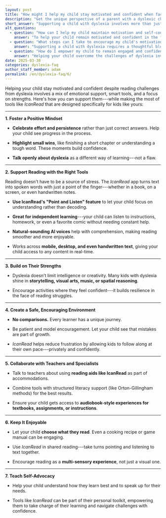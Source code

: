 ```yaml
---
layout: post
title: "How might I help my child stay motivated and confident when facing reading challenges due to dyslexia?"
description: "Get the unique perspective of a parent with a dyslexic child. His answer is: Supporting a child with dyslexia involves more than just academic assistance; it is about..."
short_answer: "Supporting a child with dyslexia involves more than just academic assistance; it is about building resilience, self-confidence, and a love for learning. Encouraging a positive mindset starts with celebrating every effort, no matter how small, such as reading a short passage or mastering a difficult word. Recognizing these achievements is essential for boosting self-esteem and motivating continuous improvement. Open discussions about dyslexia as a distinct learning style help children see their challenges as opportunities rather than limitations. Integrating innovative tools like IcanRead, which converts text into natural-sounding spoken words using its 'Point and Listen' feature, empowers children to independently access reading materials from books, screens, or even handwritten notes. This technology shifts their focus from decoding struggles to understanding and enjoying the content. Additionally, nurturing their inherent strengths in storytelling, visual arts, music, or problem-solving further enhances their confidence. Creating a supportive, non-comparative environment where mistakes are valued as learning experiences reinforces a positive educational journey. Collaboration with teachers and literacy specialists ensures that digital aids complement traditional methods, offering a well-rounded approach that transforms reading into an engaging, multisensory adventure. Ultimately, this comprehensive strategy fosters both academic success and personal growth in children with dyslexia while inspiring unwavering determination."
alt_questions:
  - question: "How can I help my child maintain motivation and self-confidence when experiencing reading difficulties related to dyslexia?"
    answer: "To help your child remain motivated and confident in the face of dyslexia, begin by cultivating a positive mindset. Emphasize the importance of celebrating effort and persistence over simply getting the right answer, and acknowledge small achievements such as finishing a chapter or grasping a challenging word. Discuss dyslexia openly as a unique learning approach rather than a flaw. Introduce supportive reading tools like IcanRead, which features a 'Point and Listen' function that converts text from printed materials, digital screens, or handwritten notes into natural-sounding audio. This feature allows your child to focus on comprehension rather than the difficulties of decoding words. Additionally, build on your child's strengths by encouraging activities in storytelling, visual arts, music, or spatial reasoning to enhance their confidence. Create a nurturing and safe environment free of comparisons, where mistakes are considered part of the learning process. Collaborate with teachers and literacy specialists to integrate these digital tools with structured methods, and encourage shared reading sessions and independent choices in reading materials. Finally, teach self-advocacy so your child learns to express their learning needs confidently and navigate challenges with assurance."
  - question: "What steps can I take to encourage my child's motivation and confidence when they face reading challenges due to dyslexia?"
    answer: "Supporting a child with dyslexia requires a thoughtful blend of emotional reassurance, practical reading aids, and the celebration of their individual strengths. Start by establishing a positive attitude where every effort—whether it's reading a brief passage or overcoming a tricky word—is celebrated. Frame dyslexia as a different learning style rather than a shortcoming. Utilize effective digital resources such as IcanRead, which transforms text into clear, spoken language through its 'Point and Listen' feature available for books, screens, or handwritten notes. This approach shifts the focus from decoding challenges to understanding and enjoying content. Additionally, encourage your child's natural talents in areas like storytelling, art, music, or problem-solving to build confidence. Create an environment that avoids direct comparisons and sees mistakes as learning opportunities. Work in tandem with educators and specialists to merge these technological supports with traditional literacy strategies. Allow your child to choose engaging reading material and participate in shared, multisensory reading experiences. Finally, empower them with self-advocacy skills so they can confidently communicate their needs and overcome obstacles."
  - question: "How do I empower my child to remain engaged and confident in reading despite dyslexia-related challenges?"
    answer: "Helping your child overcome the challenges of dyslexia involves a comprehensive approach that merges emotional support with innovative reading tools and a focus on their strengths. Begin by nurturing a positive mindset that values every effort—from completing a short section of text to understanding a difficult word—as a win worth celebrating. Discuss dyslexia openly, emphasizing that it represents a different learning style rather than a limitation. Incorporate digital aids like IcanRead, which offers a 'Point and Listen' feature to convert text from books, screens, or handwritten notes into spoken words, thus easing the decoding process and enhancing comprehension. Encourage your child to explore their talents in creative areas such as storytelling, visual arts, music, or spatial reasoning, which can further build their self-esteem. Establish a supportive environment that refrains from comparisons and views mistakes as opportunities for growth. Collaborate with teachers and literacy experts to integrate these digital supports with established reading strategies. Allow your child the freedom to choose appealing reading materials and engage in shared reading experiences that involve multiple senses. Lastly, teach self-advocacy so they feel empowered to express their learning needs and tackle challenges head-on."
date: 2025-03-30
categories: dyslexia-faq
author_staff_member: adam
permalink: /en/dyslexia-faq/6/
---
```



Helping your child stay motivated and confident despite reading challenges from dyslexia involves a mix of emotional support, smart tools, and a focus on strengths. Here's how you can support them---while making the most of tools like *IcanRead* that are designed specifically for kids like yours:

* * * * *

**1\. Foster a Positive Mindset**

-  **Celebrate effort and persistence** rather than just correct answers. Help your child see progress in the process.

-  **Highlight small wins**, like finishing a short chapter or understanding a tough word. These moments build confidence.

-  **Talk openly about dyslexia** as a different way of learning---not a flaw.

* * * * *

**2\. Support Reading with the Right Tools**

Reading doesn't have to be a source of stress. The *IcanRead* app turns text into spoken words with just a point of the finger---whether in a book, on a screen, or even handwritten notes.

-  **Use IcanRead's "Point and Listen" feature** to let your child focus on understanding rather than decoding.

-  **Great for independent learning**---your child can listen to instructions, homework, or even a favorite comic without needing constant help.

-  **Natural-sounding AI voices** help with comprehension, making reading smoother and more enjoyable.

-  Works across **mobile, desktop, and even handwritten text**, giving your child access to any content in real-time.

* * * * *

**3\. Build on Their Strengths**

-  Dyslexia doesn't limit intelligence or creativity. Many kids with dyslexia shine in **storytelling, visual arts, music, or spatial reasoning**.

-  Encourage activities where they feel confident---it builds resilience in the face of reading struggles.

* * * * *

**4\. Create a Safe, Encouraging Environment**

-  **No comparisons.** Every learner has a unique journey.

-  Be patient and model encouragement. Let your child see that mistakes are part of growth.

-  *IcanRead* helps reduce frustration by allowing kids to follow along at their own pace---privately and confidently.

* * * * *

**5\. Collaborate with Teachers and Specialists**

-  Talk to teachers about using **reading aids like IcanRead** as part of accommodations.

-  Combine tools with structured literacy support (like Orton-Gillingham methods) for the best results.

-  Ensure your child gets access to **audiobook-style experiences for textbooks, assignments, or instructions**.

* * * * *

**6\. Keep It Enjoyable**

-  Let your child **choose what they read**. Even a cooking recipe or game manual can be engaging.

-  Use *IcanRead* in shared reading---take turns pointing and listening to text together.

-  Encourage reading as a **multi-sensory experience**, not just a visual one.

* * * * *

**7\. Teach Self-Advocacy**

-  Help your child understand how they learn best and to speak up for their needs.

-  Tools like *IcanRead* can be part of their personal toolkit, empowering them to take charge of their learning and navigate challenges with confidence.
